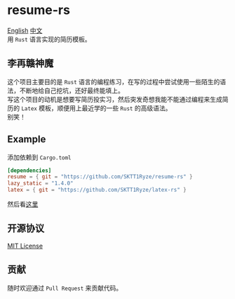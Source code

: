 # resume-rs
[English](./README.md) [中文](./README_ch.md)  
用 `Rust` 语言实现的简历模板。  

## 李再赣神魔
这个项目主要目的是 `Rust` 语言的编程练习，在写的过程中尝试使用一些陌生的语法，不断地给自己挖坑，还好最终能填上。  
写这个项目的动机是想要写简历投实习，然后突发奇想我能不能通过编程来生成简历的 `Latex` 模板，顺便用上最近学的一些 `Rust` 的高级语法。  
别笑！  

## Example
添加依赖到 `Cargo.toml`  
```Toml
[dependencies]
resume = { git = "https://github.com/SKTT1Ryze/resume-rs" }
lazy_static = "1.4.0"
latex = { git = "https://github.com/SKTT1Ryze/latex-rs" }
```

然后看[这里](./example/src/main.rs)  

## 开源协议
[MIT License](./LICENSE)  

## 贡献
随时欢迎通过 `Pull Request` 来贡献代码。  

 